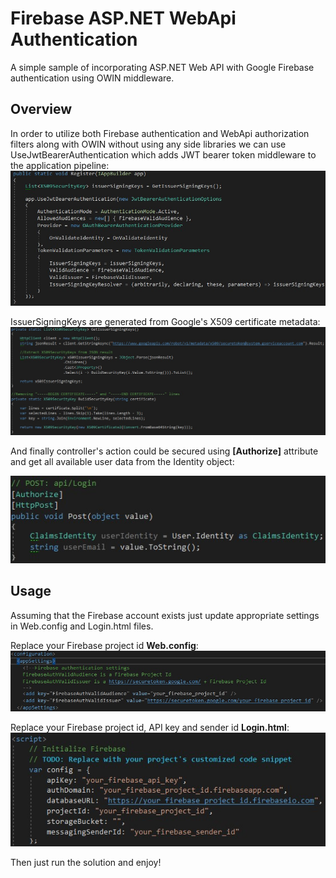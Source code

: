 # Firebase ASP.NET WebApi Authentication

A simple sample of incorporating ASP.NET Web API with Google Firebase authentication using OWIN middleware.

## Overview
In order to utilize both Firebase authentication and WebApi authorization filters along with OWIN without using any side libraries we can use UseJwtBearerAuthentication which adds JWT bearer token middleware to the application pipeline:
![](https://github.com/PavelDumin/firebase-webapi-auth/blob/develop/Docs/Media/JwtBearerAuthentication.jpg)

IssuerSigningKeys are generated from Google's X509 certificate metadata:
![](https://github.com/PavelDumin/firebase-webapi-auth/blob/develop/Docs/Media/X509IssuerSigningKeys.jpg)

And finally controller's action could be secured using **[Authorize]** attribute and get all available user data from the Identity object:

![](https://github.com/PavelDumin/firebase-webapi-auth/blob/develop/Docs/Media/SecuredController.jpg)

## Usage
Assuming that the Firebase account exists just update appropriate settings in Web.config and Login.html files.

Replace your Firebase project id **Web.config**:
![](https://github.com/PavelDumin/firebase-webapi-auth/blob/develop/Docs/Media/WebConfigSettings.jpg)

Replace your Firebase project id, API key and sender id **Login.html**:
![](https://github.com/PavelDumin/firebase-webapi-auth/blob/develop/Docs/Media/LoginHtmlSettings.jpg)

Then just run the solution and enjoy!
